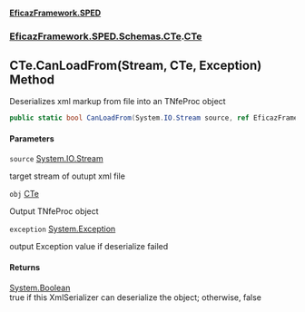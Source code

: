 #### [EficazFramework.SPED](EficazFrameworkSPED.md 'EficazFramework SPED')
### [EficazFramework.SPED.Schemas.CTe](EficazFramework.SPED.Schemas.CTe.md 'EficazFramework.SPED.Schemas.CTe').[CTe](EficazFramework.SPED.Schemas.CTe/CTe.md 'EficazFramework.SPED.Schemas.CTe.CTe')

## CTe.CanLoadFrom(Stream, CTe, Exception) Method

Deserializes xml markup from file into an TNfeProc object

```csharp
public static bool CanLoadFrom(System.IO.Stream source, ref EficazFramework.SPED.Schemas.CTe.CTe obj, ref System.Exception exception);
```
#### Parameters

<a name='EficazFramework.SPED.Schemas.CTe.CTe.CanLoadFrom(System.IO.Stream,EficazFramework.SPED.Schemas.CTe.CTe,System.Exception).source'></a>

`source` [System.IO.Stream](https://docs.microsoft.com/en-us/dotnet/api/System.IO.Stream 'System.IO.Stream')

target stream of outupt xml file

<a name='EficazFramework.SPED.Schemas.CTe.CTe.CanLoadFrom(System.IO.Stream,EficazFramework.SPED.Schemas.CTe.CTe,System.Exception).obj'></a>

`obj` [CTe](EficazFramework.SPED.Schemas.CTe/CTe.md 'EficazFramework.SPED.Schemas.CTe.CTe')

Output TNfeProc object

<a name='EficazFramework.SPED.Schemas.CTe.CTe.CanLoadFrom(System.IO.Stream,EficazFramework.SPED.Schemas.CTe.CTe,System.Exception).exception'></a>

`exception` [System.Exception](https://docs.microsoft.com/en-us/dotnet/api/System.Exception 'System.Exception')

output Exception value if deserialize failed

#### Returns
[System.Boolean](https://docs.microsoft.com/en-us/dotnet/api/System.Boolean 'System.Boolean')  
true if this XmlSerializer can deserialize the object; otherwise, false
